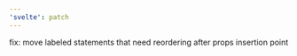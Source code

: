 ```yaml
---
'svelte': patch
---
```


fix: move labeled statements that need reordering after props insertion point
